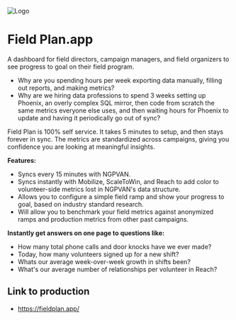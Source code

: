 ![Logo](/public/FP-logo.png)

# Field Plan.app

A dashboard for field directors, campaign managers, and field organizers to see progress to goal on their field program.

- Why are you spending hours per week exporting data manually, filling out reports, and making metrics?
- Why are we hiring data professions to spend 3 weeks setting up Phoenix, an overly complex SQL mirror, then code from scratch the same metrics everyone else uses, and then waiting hours for Phoenix to update and having it periodically go out of sync?

Field Plan is 100% self service. It takes 5 minutes to setup, and then stays forever in sync. The metrics are standardized across campaigns, giving you confidence you are looking at meaningful insights.

**Features:**

- Syncs every 15 minutes with NGPVAN.
- Syncs instantly with Mobilize, ScaleToWin, and Reach to add color to volunteer-side metrics lost in NGPVAN's data structure.
- Allows you to configure a simple field ramp and show your progress to goal, based on industry standard research.
- Will allow you to benchmark your field metrics against anonymized ramps and production metrics from other past campaigns.

**Instantly get answers on one page to questions like:**

- How many total phone calls and door knocks have we ever made?
- Today, how many volunteers signed up for a new shift?
- Whats our average week-over-week growth in shifts been?
- What's our average number of relationships per volunteer in Reach?

## Link to production

- https://fieldplan.app/
